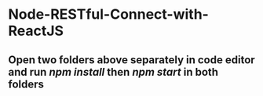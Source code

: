 # Node-RESTful-Connect-with-ReactJS


## Open two folders above separately in code editor and run *npm install* then *npm start* in both folders

